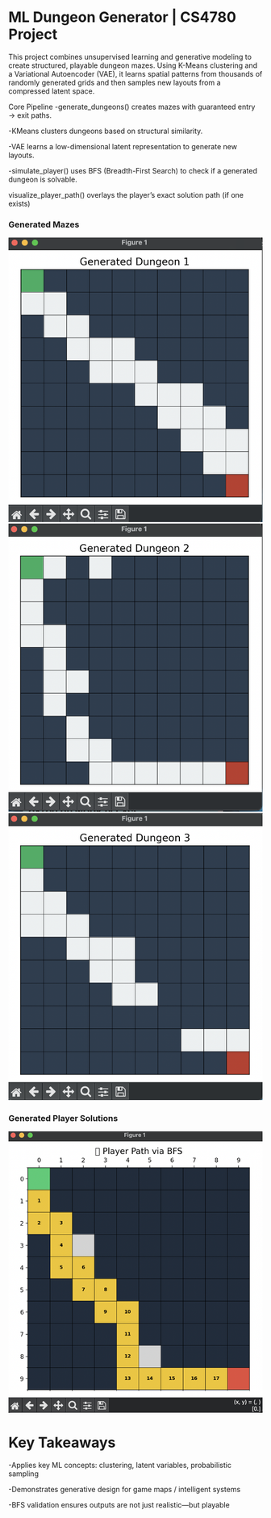 # ML Dungeon Generator | CS4780 Project 

This project combines unsupervised learning and generative modeling to create structured, playable dungeon mazes. Using K-Means clustering and a Variational Autoencoder (VAE), it learns spatial patterns from thousands of randomly generated grids and then samples new layouts from a compressed latent space.


Core Pipeline
-generate_dungeons() creates mazes with guaranteed entry → exit paths.

-KMeans clusters dungeons based on structural similarity.

-VAE learns a low-dimensional latent representation to generate new layouts.

-simulate_player() uses BFS (Breadth-First Search) to check if a generated dungeon is solvable.


visualize_player_path() overlays the player’s exact solution path (if one exists)

### Generated Mazes
![mazes](mazes/maze1.png)
![mazes](mazes/maze2.png)
![mazes](mazes/maze3.png)


### Generated Player Solutions 
![player_paths](player_paths/path1.png) 


# Key Takeaways
-Applies key ML concepts: clustering, latent variables, probabilistic sampling

-Demonstrates generative design for game maps / intelligent systems

-BFS validation ensures outputs are not just realistic—but playable
